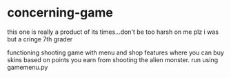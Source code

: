 # concerning-game
this one is really a product of its times...don't be too harsh on me plz i was but a cringe 7th grader

functioning shooting game with menu and shop features where you can buy skins based on points you earn from shooting the alien monster. run using gamemenu.py
